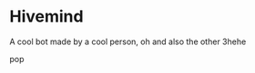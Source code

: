 # Hivemind
A cool bot made by a cool person, oh and also the other 3hehe

































pop

